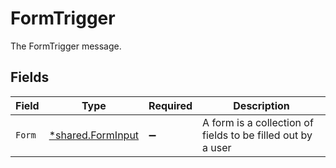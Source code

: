# FormTrigger

The FormTrigger message.


## Fields

| Field                                                        | Type                                                         | Required                                                     | Description                                                  |
| ------------------------------------------------------------ | ------------------------------------------------------------ | ------------------------------------------------------------ | ------------------------------------------------------------ |
| `Form`                                                       | [*shared.FormInput](../../../pkg/models/shared/forminput.md) | :heavy_minus_sign:                                           | A form is a collection of fields to be filled out by a user  |